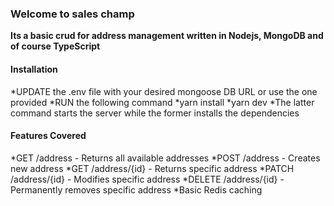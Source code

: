 ### Welcome to sales champ
**Its a basic crud for address management written in Nodejs, MongoDB and of course TypeScript**

#### Installation
*UPDATE the .env file with your desired mongoose DB URL or use the one provided
*RUN the following command
*yarn install
*yarn dev
*The latter command starts the server while the former installs the dependencies

#### Features Covered
*GET /address - Returns all available addresses
*POST /address - Creates new address
*GET /address/{id} - Returns specific address
*PATCH /address/{id} - Modifies specific address
*DELETE /address/{id} - Permanently removes specific address
*Basic Redis caching